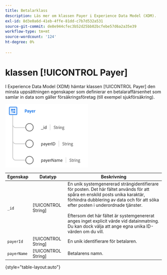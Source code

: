 ```yaml
---
title: Betalarklass
description: Läs mer om klassen Payer i Experience Data Model (XDM).
exl-id: 8d3e0a6d-41eb-4ffe-81dd-c7b7d532a531
source-git-commit: de8e944cfec3b52d25bb02bcfebe57d6a2a35e39
workflow-type: tm+mt
source-wordcount: '124'
ht-degree: 0%

---
```


# klassen [!UICONTROL Payer]

I Experience Data Model (XDM) hämtar klassen [!UICONTROL Payer] den minsta uppsättningen egenskaper som definierar en betalaraffärsenhet som samlar in data som gäller försäkringsföretag (till exempel sjukförsäkring).

![Klassstruktur](../images/classes/payer.png)

| Egenskap | Datatyp | Beskrivning |
| --- | --- | --- |
| `_id` | [!UICONTROL String] | En unik systemgenererad strängidentifierare för posten. Det här fältet används för att spåra en enskild posts unika karaktär, förhindra dubblering av data och för att söka efter posten i underordnade tjänster.<br><br>Eftersom det här fältet är systemgenererat anges inget explicit värde vid datainmatning. Du kan dock välja att ange egna unika ID-värden om du vill. |
| `payerId` | [!UICONTROL String] | En unik identifierare för betalaren. |
| `payerName` | [!UICONTROL String] | Betalarens namn. |

{style="table-layout:auto"}
